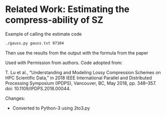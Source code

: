 # Related Work: Estimating the compress-ability of SZ

Example of calling the estimate code

```bash
./gauss.py gauss.txt 97104
```

Then use the results from the output with the formula from the paper

Used with Permission from authors.  Code adopted from:

T. Lu et al., “Understanding and Modeling Lossy Compression Schemes on HPC Scientific Data,” in 2018 IEEE International Parallel and Distributed Processing Symposium (IPDPS), Vancouver, BC, May 2018, pp. 348–357. doi: 10.1109/IPDPS.2018.00044.

Changes:

+ Converted to Python-3 using 2to3.py
